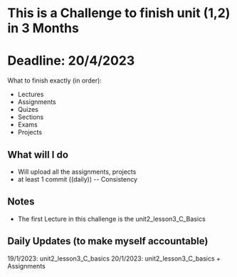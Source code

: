 # This is a Challenge to finish unit (1,2) in 3 Months 
# Deadline: 20/4/2023 



What to finish exactly (in order): 
- Lectures
- Assignments
- Quizes 
- Sections 
- Exams 
- Projects 


## What will I do	

- Will upload all the assignments, projects 
- at least 1 commit ((daily)) -- Consistency 



## Notes		
- The first Lecture in this challenge is the unit2_lesson3_C_Basics


## Daily Updates (to make myself accountable)

19/1/2023: unit2_lesson3_C_basics
20/1/2023: unit2_lesson3_C_basics + Assignments
